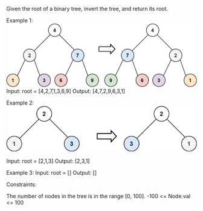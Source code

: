 Given the root of a binary tree, invert the tree, and return its root.

Example 1:
![example](./invert1-tree.jpg)
Input: root = [4,2,7,1,3,6,9]
Output: [4,7,2,9,6,3,1]

Example 2:
![example](./invert2-tree.jpg)

Input: root = [2,1,3]
Output: [2,3,1]

Example 3:
Input: root = []
Output: []

Constraints:

The number of nodes in the tree is in the range [0, 100].
-100 <= Node.val <= 100
